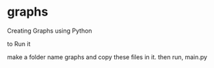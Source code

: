# graphs
Creating Graphs using Python


to Run it

make a folder name graphs and copy these files in it.
then run,
 main.py
